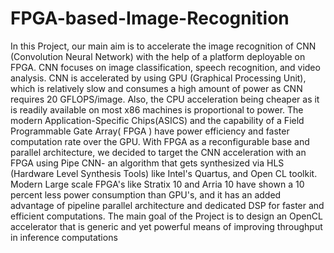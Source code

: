 # FPGA-based-Image-Recognition
In this Project, our main aim is to accelerate the image recognition of CNN (Convolution Neural Network) with the help of a platform deployable on FPGA. CNN focuses on image classification, speech recognition, and video analysis. CNN is accelerated by using GPU (Graphical Processing Unit), which is relatively slow and consumes a high amount of power as CNN requires 20 GFLOPS/image. Also, the CPU acceleration being cheaper as it is readily available on most x86 machines is proportional to power. The modern Application-Specific Chips(ASICS) and the capability of a Field Programmable Gate Array( FPGA ) have power efficiency and faster computation rate over the GPU. With FPGA as a reconfigurable base and parallel architecture, we decided to target the CNN acceleration with an FPGA using Pipe CNN- an algorithm that gets synthesized via HLS (Hardware Level Synthesis Tools) like Intel's Quartus, and Open CL toolkit. Modern Large scale FPGA's like Stratix 10 and Arria 10 have shown a 10 percent less power consumption than GPU's, and it has an added advantage of pipeline parallel architecture and dedicated DSP for faster and efficient computations. The main goal of the Project is to design an OpenCL accelerator that is generic and yet powerful means of improving throughput in inference computations
